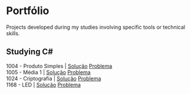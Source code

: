 # Portfólio
Projects developed during my studies involving specific tools or technical skills.

## Studying C#
1004 - Produto Simples | [Solução](https://github.com/muriloxpto/estudos/tree/453c490049a1819599528adab59415bb4afe2faf/beecrowd/iniciante/bee1004)
[Problema](https://www.beecrowd.com.br/repository/UOJ_1004.html)<br/>
1005 - Média 1 | [Solução](https://github.com/muriloxpto/estudos/tree/bf6ed7ef12593ab44d1147586ff171846bb33714/beecrowd/iniciante/bee1005)
[Problema](https://www.beecrowd.com.br/repository/UOJ_1005.html)<br/>
1024 - Criptografia | [Solução](https://github.com/muriloxpto/estudos/tree/65aa371366621d2f18fb795e74433f1f8b63722a/beecrowd/strings/bee1024)
[Problema](https://www.beecrowd.com.br/repository/UOJ_1024.html)<br/>
1168 - LED | [Solução](https://github.com/muriloxpto/estudos/tree/101fff1de02137d9036106ec614fb65388dde2a8/beecrowd/strings/bee1168)
[Problema](https://www.beecrowd.com.br/repository/UOJ_1168.html)
